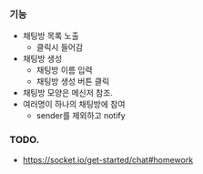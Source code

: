 ### 기능
- 채팅방 목록 노출
    - 클릭시 들어감
- 채팅방 생성
    - 채팅방 이름 입력
    - 채팅방 생성 버튼 클릭
- 채팅방 모양은 메신저 참조.    
- 여러명이 하나의 채팅방에 참여
    - sender를 제외하고 notify


### TODO.
- https://socket.io/get-started/chat#homework